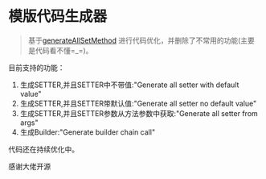 # 模版代码生成器

>基于[generateAllSetMethod](https://github.com/gejun123456/intellij-generateAllSetMethod)
进行代码优化，并删除了不常用的功能(主要是代码看不懂=_=)。

目前支持的功能：
1. 生成SETTER,并且SETTER中不带值:"Generate all setter with default value"
2. 生成SETTER,并且SETTER带默认值:"Generate all setter no default value"
3. 生成SETTER,并且SETTER参数从方法参数中获取:"Generate all setter from args"
4. 生成Builder:"Generate builder chain call"

代码还在持续优化中。

感谢大佬开源